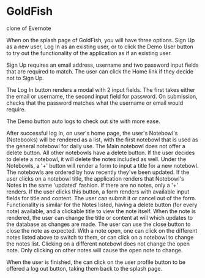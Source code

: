 # GoldFish
clone of Evernote


When on the splash page of GoldFish, you will have three options.   Sign Up as a new user, Log In as an existing user, or to click the Demo User button to try out the functionality of the application as if an existing user.   

Sign Up requires an email address, username and two password input fields that are required to match.  The user can click the Home link if they decide not to Sign Up.  

The Log In button renders a modal with 2 input fields.  The first takes either the email or username, the second input field for password.   On submission, checks that the password matches what the username or email would require.   

The Demo button auto logs to check out site with more ease.

After successful log In, on user's home page, the user's Notebowl's (Notebooks) will be rendered as a list, with the first notebowl that is used as the general notebowl for daily use.  The Main notebowl does not offer a delete button.  All other notebowls have a delete button.   If the user decides to delete a notebowl, it will delete the notes included as well.  Under the Notebowls, a '+' button will render a form to input a title for a new notebowl.  The notebowls are ordered by how recently they've been updated.   If the user clicks on a notebowl title, the application renders that Notebowl's Notes in the same 'updated' fashion.   If there are no notes, only a '+' renders.  If the user clicks this button, a form renders with available input fields for title and content.  The user can submit it or cancel out of the form.   Functionality is similar for the Notes listed, having a delete button (for every note) available, and a clickable title to view the note itself.  When the note is rendered, the user can change the title or content at will which updates to the database as changes are made.   The user can use the close button to close the note as expected.   With a note open, one can click on the different notes listed above to switch to them, or can click on a notebowl to change the notes list.  Clicking on a different notebowl does not change the open note.  Only clicking on other notes will cause the open note to change.

When the user is finished, the can click on the user profile button to be offered a log out button, taking them back to the splash page.

